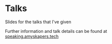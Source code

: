 # Talks

Slides for the talks that I've given

Further information and talk details can be found at [speaking.amyskapers.tech](https://speaking.amyskapers.tech)
